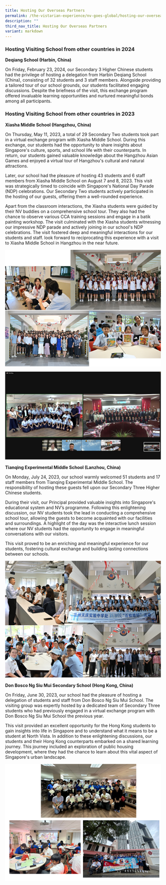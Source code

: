 ```yaml
---
title: Hosting Our Overseas Partners
permalink: /the-vistarian-experience/nv-goes-global/hosting-our-overseas-partners/
description: ""
third_nav_title: Hosting Our Overseas Partners
variant: markdown
---
```

### Hosting Visiting School from other countries in 2024

**Deqiang School (Harbin, China)**

On Friday, February 23, 2024, our Secondary 3 Higher Chinese students had the privilege of hosting a delegation from Harbin Deqiang School (China), consisting of 32 students and 3 staff members. Alongside providing a tailored tour of our school grounds, our students facilitated engaging discussions. Despite the briefness of the visit, this exchange program offered invaluable learning opportunities and nurtured meaningful bonds among all participants.





### Hosting Visiting School from other countries in 2023 

**Xiasha Middle School (Hangzhou, China)**

On Thursday, May 11, 2023, a total of 29 Secondary Two students took part in a virtual exchange program with Xiasha Middle School. During this exchange, our students had the opportunity to share insights about Singapore's culture, sports, and school life with their counterparts. In return, our students gained valuable knowledge about the Hangzhou Asian Games and enjoyed a virtual tour of Hangzhou's cultural and natural attractions.

Later, our school had the pleasure of hosting 43 students and 6 staff members from Xiasha Middle School on August 7 and 8, 2023. This visit was strategically timed to coincide with Singapore's National Day Parade (NDP) celebrations. Our Secondary Two students actively participated in the hosting of our guests, offering them a well-rounded experience.

Apart from the classroom interactions, the Xiasha students were guided by their NV buddies on a comprehensive school tour. They also had the chance to observe various CCA training sessions and engage in a batik painting workshop. The visit culminated with the Xiasha students witnessing our impressive NDP parade and actively joining in our school's NDP celebrations.
The visit fostered deep and meaningful interactions for our students and staff. look forward to reciprocating this experience with a visit to Xiasha Middle School in Hangzhou in the near future. 

![](/images/The%20Vistarian%20Experience/Hosting%20Our%20Overseas%20Partners/Hang_Zhou1.jpg)

![](/images/The%20Vistarian%20Experience/Hosting%20Our%20Overseas%20Partners/Hang_Zhou__VE____8.jpeg)


**Tianqing Experimental Middle School (Lanzhou, China)**

On Monday, July 24, 2023, our school warmly welcomed 51 students and 17 staff members from Tianqing Experimental Middle School. The responsibility of hosting these guests fell upon our Secondary Three Higher Chinese students.

During their visit, our Principal provided valuable insights into Singapore's educational system and NV’s programme. Following this enlightening discussion, our NV students took the lead in conducting a comprehensive school tour, allowing the guests to become acquainted with our facilities and surroundings. A highlight of the day was the interactive lunch session where our NV students had the opportunity to engage in meaningful conversations with our visitors.

This visit proved to be an enriching and meaningful experience for our students, fostering cultural exchange and building lasting connections between our schools.

![](/images/The%20Vistarian%20Experience/Hosting%20Our%20Overseas%20Partners/Lan_Zhou1.jpg)

**Don Bosco Ng Siu Mui Secondary School (Hong Kong, China)**

On Friday, June 30, 2023, our school had the pleasure of hosting a delegation of students and staff from Don Bosco Ng Siu Mui School. The visiting group was expertly hosted by a dedicated team of Secondary Three students who had previously engaged in a virtual exchange program with Don Bosco Ng Siu Mui School the previous year.

This visit provided an excellent opportunity for the Hong Kong students to gain insights into life in Singapore and to understand what it means to be a student at North Vista. In addition to these enlightening discussions, our students and their Hong Kong counterparts embarked on a shared learning journey. This journey included an exploration of public housing development, where they had the chance to learn about this vital aspect of Singapore's urban landscape.

![](/images/The%20Vistarian%20Experience/Hosting%20Our%20Overseas%20Partners/Don_Bosco_HK.jpg)